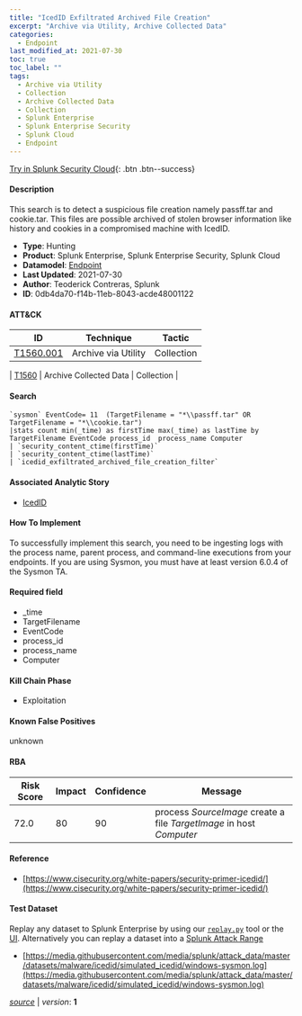 ```yaml
---
title: "IcedID Exfiltrated Archived File Creation"
excerpt: "Archive via Utility, Archive Collected Data"
categories:
  - Endpoint
last_modified_at: 2021-07-30
toc: true
toc_label: ""
tags:
  - Archive via Utility
  - Collection
  - Archive Collected Data
  - Collection
  - Splunk Enterprise
  - Splunk Enterprise Security
  - Splunk Cloud
  - Endpoint
---
```




[Try in Splunk Security Cloud](https://www.splunk.com/en_us/cyber-security.html){: .btn .btn--success}

#### Description

This search is to detect a suspicious file creation namely passff.tar and cookie.tar. This files are possible archived of stolen browser information like history and cookies in a compromised machine with IcedID.

- **Type**: Hunting
- **Product**: Splunk Enterprise, Splunk Enterprise Security, Splunk Cloud
- **Datamodel**: [Endpoint](https://docs.splunk.com/Documentation/CIM/latest/User/Endpoint)
- **Last Updated**: 2021-07-30
- **Author**: Teoderick Contreras, Splunk
- **ID**: 0db4da70-f14b-11eb-8043-acde48001122


#### ATT&CK

| ID          | Technique   | Tactic         |
| ----------- | ----------- |--------------- |
| [T1560.001](https://attack.mitre.org/techniques/T1560/001/) | Archive via Utility | Collection |



| [T1560](https://attack.mitre.org/techniques/T1560/) | Archive Collected Data | Collection |





#### Search

```
`sysmon` EventCode= 11  (TargetFilename = "*\\passff.tar" OR TargetFilename = "*\\cookie.tar") 
|stats count min(_time) as firstTime max(_time) as lastTime by TargetFilename EventCode process_id  process_name Computer 
| `security_content_ctime(firstTime)` 
| `security_content_ctime(lastTime)` 
| `icedid_exfiltrated_archived_file_creation_filter`
```

#### Associated Analytic Story
* [IcedID](/stories/icedid)


#### How To Implement
To successfully implement this search, you need to be ingesting logs with the process name, parent process, and command-line executions from your endpoints. If you are using Sysmon, you must have at least version 6.0.4 of the Sysmon TA.

#### Required field
* _time
* TargetFilename
* EventCode
* process_id
* process_name
* Computer


#### Kill Chain Phase
* Exploitation


#### Known False Positives
unknown


#### RBA

| Risk Score  | Impact      | Confidence   | Message      |
| ----------- | ----------- |--------------|--------------|
| 72.0 | 80 | 90 | process $SourceImage$ create a file $TargetImage$ in host $Computer$ |




#### Reference

* [https://www.cisecurity.org/white-papers/security-primer-icedid/](https://www.cisecurity.org/white-papers/security-primer-icedid/)



#### Test Dataset
Replay any dataset to Splunk Enterprise by using our [`replay.py`](https://github.com/splunk/attack_data#using-replaypy) tool or the [UI](https://github.com/splunk/attack_data#using-ui).
Alternatively you can replay a dataset into a [Splunk Attack Range](https://github.com/splunk/attack_range#replay-dumps-into-attack-range-splunk-server)

* [https://media.githubusercontent.com/media/splunk/attack_data/master/datasets/malware/icedid/simulated_icedid/windows-sysmon.log](https://media.githubusercontent.com/media/splunk/attack_data/master/datasets/malware/icedid/simulated_icedid/windows-sysmon.log)


[*source*](https://github.com/splunk/security_content/tree/develop/detections/endpoint/icedid_exfiltrated_archived_file_creation.yml) \| *version*: **1**